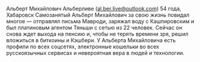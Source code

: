 ﻿Альберт Михайлович Альберливе (al.ber.live@outlook.com)
54 года, Хабаровск
Самозанятый
Альберт Михайлович за свою жизнь повидал многое — отправлял письма Мавроди, заряжал воду с Кашпировским и был платиновым агентом Тяньши с сетью из 22 человек. Сейчас он снова ждет выхода на пенсию и, чтобы не терять времени зря, решил вложиться в биткоины и Кэшбери. У Альберта Михайловича есть профили по всех соцсетях, электронные кошельки во всех русскоязычных сервисах и невероятная вера в людей и технологии.